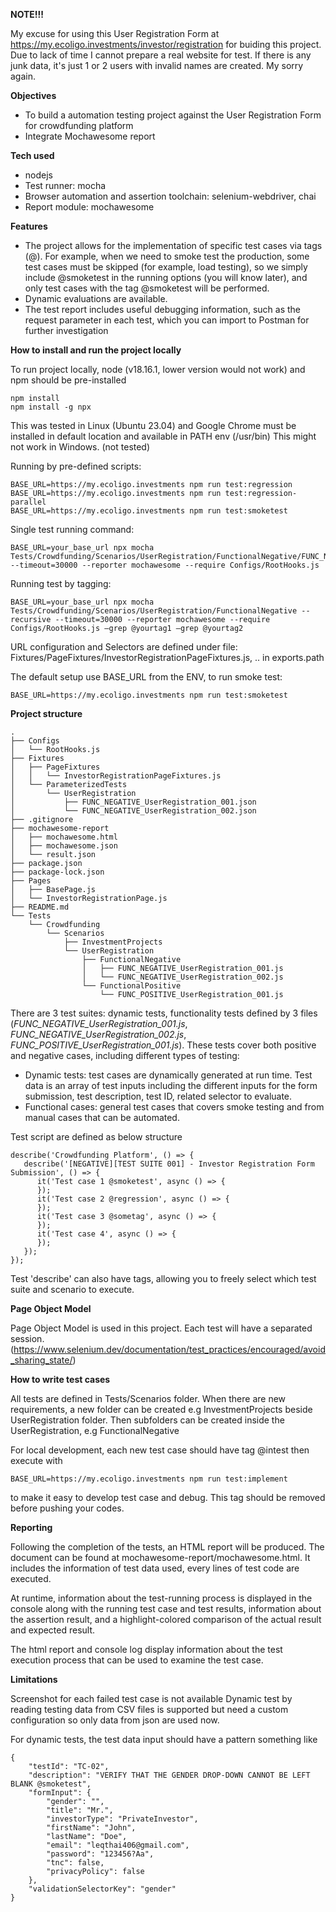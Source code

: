 **NOTE!!!**

My excuse for using this User Registration Form at https://my.ecoligo.investments/investor/registration for buiding this project.
Due to lack of time I cannot prepare a real website for test.
If there is any junk data, it's just 1 or 2 users with invalid names are created. My sorry again.

**Objectives**
 - To build a automation testing project against the User Registration Form for crowdfunding platform
 - Integrate Mochawesome report

**Tech used**
 - nodejs
 - Test runner: mocha 
 - Browser automation and assertion toolchain: selenium-webdriver, chai 
 - Report module: mochawesome

**Features**
- The project allows for the implementation of specific test cases via tags (@). For example, when we need to smoke test the production, some test cases must be skipped (for example, load testing), so we simply include @smoketest in the running options (you will know later), and only test cases with the tag @smoketest will be performed.
- Dynamic evaluations are available.
- The test report includes useful debugging information, such as the request parameter in each test, which you can import to Postman for further investigation

**How to install and run the project locally**

To run project locally, node (v18.16.1, lower version would not work) and npm should be pre-installed
    
    npm install
    npm install -g npx

This was tested in Linux (Ubuntu 23.04) and Google Chrome must be installed in default location and available in PATH env (/usr/bin)
This might not work in Windows. (not tested)

Running by pre-defined scripts:

    BASE_URL=https://my.ecoligo.investments npm run test:regression
    BASE_URL=https://my.ecoligo.investments npm run test:regression-parallel
    BASE_URL=https://my.ecoligo.investments npm run test:smoketest

Single test running command:

    BASE_URL=your_base_url npx mocha Tests/Crowdfunding/Scenarios/UserRegistration/FunctionalNegative/FUNC_NEGATIVE_UserRegistration_001.js --timeout=30000 --reporter mochawesome --require Configs/RootHooks.js

Running test by tagging:

    BASE_URL=your_base_url npx mocha Tests/Crowdfunding/Scenarios/UserRegistration/FunctionalNegative --recursive --timeout=30000 --reporter mochawesome --require Configs/RootHooks.js –grep @yourtag1 –grep @yourtag2

URL configuration and Selectors are defined under file: Fixtures/PageFixtures/InvestorRegistrationPageFixtures.js, .. in exports.path

The default setup use BASE_URL from the ENV, to run smoke test:

    BASE_URL=https://my.ecoligo.investments npm run test:smoketest

**Project structure**

	.
	├── Configs
	│   └── RootHooks.js
	├── Fixtures
	│   ├── PageFixtures
	│   │   └── InvestorRegistrationPageFixtures.js
	│   └── ParameterizedTests
	│       └── UserRegistration
	│           ├── FUNC_NEGATIVE_UserRegistration_001.json
	│           └── FUNC_NEGATIVE_UserRegistration_002.json
	├── .gitignore
	├── mochawesome-report
	│   ├── mochawesome.html
	│   ├── mochawesome.json
	│   └── result.json
	├── package.json
	├── package-lock.json
	├── Pages
	│   ├── BasePage.js
	│   └── InvestorRegistrationPage.js
	├── README.md
	└── Tests
	    └── Crowdfunding
	        └── Scenarios
	            ├── InvestmentProjects
	            └── UserRegistration
	                ├── FunctionalNegative
	                │   ├── FUNC_NEGATIVE_UserRegistration_001.js
	                │   └── FUNC_NEGATIVE_UserRegistration_002.js
	                └── FunctionalPositive
	                    └── FUNC_POSITIVE_UserRegistration_001.js


There are 3 test suites: dynamic tests, functionality tests defined by 3 files (*FUNC_NEGATIVE_UserRegistration_001.js*, *FUNC_NEGATIVE_UserRegistration_002.js*, *FUNC_POSITIVE_UserRegistration_001.js*). These tests cover both positive and negative cases, including different types of testing:

- Dynamic tests: test cases are dynamically generated at run time. Test data is an array of test inputs including the different inputs for the form submission, test description, test ID, related selector to evaluate.
- Functional cases: general test cases that covers smoke testing and from manual cases that can be automated.

Test script are defined as below structure

	describe('Crowdfunding Platform', () => {
	   describe('[NEGATIVE][TEST SUITE 001] - Investor Registration Form Submission', () => {
	      it('Test case 1 @smoketest', async () => {
	      });
	      it('Test case 2 @regression', async () => {
	      });
	      it('Test case 3 @sometag', async () => {
	      });
	      it('Test case 4', async () => {
	      });
	   });
	});

Test 'describe' can also have tags, allowing you to freely select which test suite and scenario to execute.

**Page Object Model**

Page Object Model is used in this project.
Each test will have a separated session. (https://www.selenium.dev/documentation/test_practices/encouraged/avoid_sharing_state/)

**How to write test cases**

All tests are defined in Tests/Scenarios folder. When there are new requirements, a new folder can be created e.g InvestmentProjects beside UserRegistration folder.
Then subfolders can be created inside the UserRegistration, e.g FunctionalNegative

For local development, each new test case should have tag @intest then execute with

    BASE_URL=https://my.ecoligo.investments npm run test:implement
to make it easy to develop test case and debug. This tag should be removed before pushing your codes.

**Reporting**

Following the completion of the tests, an HTML report will be produced. The document can be found at mochawesome-report/mochawesome.html. It includes the information of test data used, every lines of test code are executed.

At runtime, information about the test-running process is displayed in the console along with the running test case and test results, information about the assertion result, and a highlight-colored comparison of the actual result and expected result. 

The html report and console log display information about the test execution process that can be used to examine the test case.

**Limitations**

Screenshot for each failed test case is not available
Dynamic test by reading testing data from CSV files is supported but need a custom configuration so only data from json are used now.

For dynamic tests, the test data input should have a pattern something like

    {
        "testId": "TC-02",
        "description": "VERIFY THAT THE GENDER DROP-DOWN CANNOT BE LEFT BLANK @smoketest",
        "formInput": {
            "gender": "",
            "title": "Mr.",
            "investorType": "PrivateInvestor",
            "firstName": "John",
            "lastName": "Doe",
            "email": "leqthai406@gmail.com",
            "password": "123456?Aa",
            "tnc": false,
            "privacyPolicy": false
        },
        "validationSelectorKey": "gender"
    }
